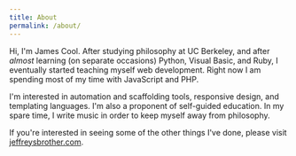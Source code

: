 ```yaml
---
title: About
permalink: /about/
---
```


Hi, I'm James Cool. After studying philosophy at UC Berkeley, and after *almost* learning (on separate occasions) Python, Visual Basic, and Ruby, I eventually started teaching myself web development. Right now I am spending most of my time with JavaScript and PHP.

I'm interested in automation and scaffolding tools, responsive design, and templating languages. I'm also a proponent of self-guided education. In my spare time, I write music in order to keep myself away from philosophy.

If you're interested in seeing some of the other things I've done, please visit [jeffreysbrother.com](http://jeffreysbrother.com/).
